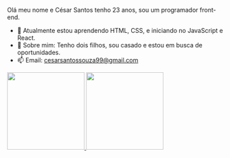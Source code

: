 Olá meu nome e César Santos tenho 23 anos, sou um programador front-end.

- 🌱 Atualmente estou aprendendo HTML, CSS, e iniciando no JavaScript e React.
- 💬 Sobre mim: Tenho dois filhos, sou casado e estou em busca de oportunidades.
- 📫 Email: cesarsantossouza99@gmail.com

<div>
  <a href="https://github.com/CesarSantos99">
    <img height="180cm" src="https://github-readme-stats.vercel.app/api?username=CesarSantos99&show_icons=true&theme=blue-green&include_all_commits=true&count_private=true"/>
    <img height="180cm" src="http://github-readme-stats.vercel.app/api/top-langs/?username=CesarSantos99&layout=compact&langs_count=16&theme=blue-green"/>
    
